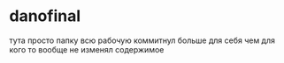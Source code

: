# danofinal

тута просто папку всю рабочую коммитнул
больше для себя чем для кого то
вообще не изменял содержимое
